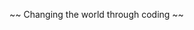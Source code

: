 ~~ Changing the world through coding ~~

<!---
mustafa-adam/mustafa-adam is a ✨ special ✨ repository because its `README.md` (this file) appears on your GitHub profile.
You can click the Preview link to take a look at your changes.
--->
